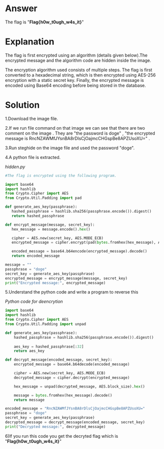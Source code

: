 # Answer
The flag is "**Flag{h0w_t0ugh_w4s_it}**"

# Explanation
The flag is first encrypted using an algorithm (details given below).The encrypted message and the algorithm code are hidden inside the image.

The encryption algorithm used consists of multiple steps. The flag is first converted to a hexadecimal string, which is then encrypted using AES-256 encryption with a static secret key. Finally, the encrypted message is encoded using Base64 encoding before being stored in the database.

# Solution
1.Download the image file.

2.If we run file command on that image we can see that there are two comment on the image . They are "the password is doge" , "the encrypted message is RncNZAWMfJYsnBA8rDlsCjOajmcCHGspBe8APZUsoXU=" .

3.Run steghide on the image file and used the password "doge".

4.A python file is extracted.

 *hidden.py*
 ```python
#The flag is encrypted using the following program.

import base64
import hashlib
from Crypto.Cipher import AES
from Crypto.Util.Padding import pad

def generate_aes_key(passphrase):
    hashed_passphrase = hashlib.sha256(passphrase.encode()).digest()
    return hashed_passphrase

def encrypt_message(message, secret_key):
    hex_message = message.encode().hex()

    cipher = AES.new(secret_key, AES.MODE_ECB)
    encrypted_message = cipher.encrypt(pad(bytes.fromhex(hex_message), AES.block_size))

    encoded_message = base64.b64encode(encrypted_message).decode()
    return encoded_message

message = ""
passphrase = "doge"
secret_key = generate_aes_key(passphrase)
encrypted_message = encrypt_message(message, secret_key)
print("Encrypted message:", encrypted_message)
```

5.Understand the python code and write a program to reverse this 

*Python code for deencrytion*
```python
import base64
import hashlib
from Crypto.Cipher import AES
from Crypto.Util.Padding import unpad

def generate_aes_key(passphrase):
    hashed_passphrase = hashlib.sha256(passphrase.encode()).digest()
    
    aes_key = hashed_passphrase[:32]
    return aes_key

def decrypt_message(encoded_message, secret_key):
    encrypted_message = base64.b64decode(encoded_message)

    cipher = AES.new(secret_key, AES.MODE_ECB)
    decrypted_message = cipher.decrypt(encrypted_message)

    hex_message = unpad(decrypted_message, AES.block_size).hex()

    message = bytes.fromhex(hex_message).decode()
    return message

encoded_message = "RncNZAWMfJYsnBA8rDlsCjOajmcCHGspBe8APZUsoXU="
passphrase = "doge"
secret_key = generate_aes_key(passphrase)
decrypted_message = decrypt_message(encoded_message, secret_key)
print("Decrypted message:", decrypted_message)
```

6)If you run this code you get the decryted flag which is "**Flag{h0w_t0ugh_w4s_it}**"
